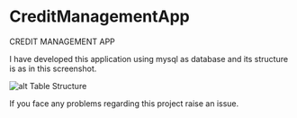 # CreditManagementApp
CREDIT MANAGEMENT APP

I have developed this application using mysql as database and its structure is as in this screenshot.

![alt Table Structure](https://github.com/santosh-36/CreditManagementApp/blob/master/credit_management_table_structure.png)

If you face any problems regarding this project raise an issue.
